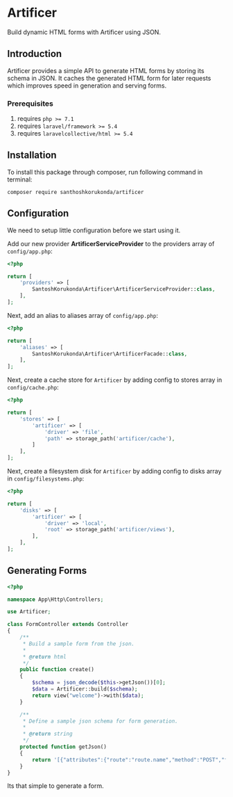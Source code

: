 # Artificer
Build dynamic HTML forms with Artificer using JSON.

## Introduction
Artificer provides a simple API to generate HTML forms by storing its schema in JSON. It caches the generated HTML form for later requests which improves speed in generation and serving forms.

### Prerequisites
1. requires ``php >= 7.1``
2. requires ``laravel/framework >= 5.4``
3. requires ``laravelcollective/html >= 5.4``

## Installation
To install this package through composer, run following command in terminal:

``composer require santhoshkorukonda/artificer``

## Configuration
We need to setup little configuration before we start using it.

Add our new provider **ArtificerServiceProvider** to the providers array of ``config/app.php``:

```php
<?php

return [
    'providers' => [
        SantoshKorukonda\Artificer\ArtificerServiceProvider::class,
    ],
];
```

Next, add an alias to aliases array of ``config/app.php``:

```php
<?php

return [
    'aliases' => [
        SantoshKorukonda\Artificer\ArtificerFacade::class,
    ],
];
```

Next, create a cache store for ``Artificer`` by adding config to stores array in ``config/cache.php``:

```php
<?php

return [
    'stores' => [
        'artificer' => [
            'driver' => 'file',
            'path' => storage_path('artificer/cache'),
        ]
    ],
];
```

Next, create a filesystem disk for ``Artificer`` by adding config to disks array in ``config/filesystems.php``:

```php
<?php

return [
    'disks' => [
        'artificer' => [
            'driver' => 'local',
            'root' => storage_path('artificer/views'),
        ],
    ],
];
```

## Generating Forms

```php
<?php

namespace App\Http\Controllers;

use Artificer;

class FormController extends Controller
{
    /**
     * Build a sample form from the json.
     *
     * @return html
     */
    public function create()
    {
        $schema = json_decode($this->getJson())[0];
        $data = Artificer::build($schema);
        return view("welcome")->with($data);
    }

    /**
     * Define a sample json schema for form generation.
     *
     * @return string
     */
    protected function getJson()
    {
        return '[{"attributes":{"route":"route.name","method":"POST","files":true,"id":"Enquiry","class":"form"},"components":[{"name":"bsText","options":{"row":{"start":true,"end":true},"wrapper":{"class":"col-md-4","attributes":[]},"label":{"for":"Email","text":"Email*","attributes":[]},"input":{"name":"Email","value":null,"attributes":[]}}},{"name":"bsFile","options":{"row":{"start":true,"end":true},"wrapper":{"class":"col-md-4","attributes":[]},"label":{"for":"Image","text":"Image*","attributes":[]},"input":{"name":"Image","value":null,"attributes":[]}}},{"name":"bsSelectWithDb","options":{"row":{"start":true,"end":true},"wrapper":{"class":"col-md-4","attributes":[]},"label":{"for":"Units","text":"Units*","attributes":[]},"input":{"name":"Units","value":null,"attributes":[],"database":{"table":"City","columns":["Id","Name"],"where":{"StateId":1403},"uid":"Cities"}}}},{"name":"bsCheckbox","options":{"row":{"start":true,"end":true},"wrapper":{"class":"col-md-4","attributes":[]},"label":{"for":"Image","text":"Image*","attributes":[]},"input":[{"name":"Email","text":"Male","value":"Male","checked":false,"attributes":[]},{"name":"Email","text":"Female","value":"Female","checked":true,"attributes":[]}]}},{"name":"bsRadio","options":{"row":{"start":true,"end":true},"wrapper":{"class":"col-md-4","attributes":[]},"label":{"for":"Image","text":"Image*","attributes":[]},"input":[{"name":"Email","text":"Male","value":"Male","checked":false,"attributes":[]},{"name":"Email","text":"Female","value":"Female","checked":true,"attributes":[]}]}},{"name":"bsButton","options":{"row":{"start":true,"end":false},"wrapper":{"start":true,"end":false,"options":{"class":"col-md-4","attributes":[]}},"input":{"value":"Submit","attributes":{"name":"Submit","type":"submit","class":"btn btn-primary"}}}},{"name":"bsButton","options":{"row":{"start":false,"end":true},"wrapper":{"start":false,"end":true,"options":{"class":"col-md-4","attributes":[]}},"input":{"value":"Reset","attributes":{"name":"Reset","type":"reset","class":"btn btn-default"}}}}]}]';
    }
}

```
Its that simple to generate a form.
